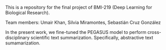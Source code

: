 This is a repository for the final project of BMI-219 (Deep Learning for Biological Research). 

Team members: Umair Khan, Silvia Miramontes, Sebastián Cruz González

In the present work, we fine-tuned the PEGASUS model to perform cross-disciplinary scientific text summarization. Specifically, abstractive text sumamarization.
